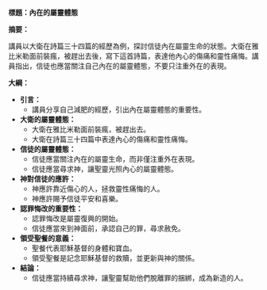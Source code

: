 **標題：內在的屬靈體態**

**摘要：**

講員以大衛在詩篇三十四篇的經歷為例，探討信徒內在屬靈生命的狀態。大衛在雅比米勒面前裝瘋，被趕出去後，寫下這首詩篇，表達他內心的傷痛和靈性痛悔。講員指出，信徒也應當關注自己內在的屬靈體態，不要只注重外在的表現。

**大綱：**

* **引言：**
    * 講員分享自己減肥的經歷，引出內在屬靈體態的重要性。
* **大衛的屬靈體態：**
    * 大衛在雅比米勒面前裝瘋，被趕出去。
    * 大衛在詩篇三十四篇中表達內心的傷痛和靈性痛悔。
* **信徒的屬靈體態：**
    * 信徒應當關注內在的屬靈生命，而非僅注重外在表現。
    * 信徒應當尋求神，讓聖靈光照內心的屬靈體態。
* **神對信徒的應許：**
    * 神應許靠近傷心的人，拯救靈性痛悔的人。
    * 神應許賜予信徒平安和喜樂。
* **認罪悔改的重要性：**
    * 認罪悔改是屬靈復興的開始。
    * 信徒應當來到神面前，承認自己的罪，尋求赦免。
* **領受聖餐的意義：**
    * 聖餐代表耶穌基督的身體和寶血。
    * 領受聖餐是記念耶穌基督的救贖，並更新與神的關係。
* **結論：**
    * 信徒應當持續尋求神，讓聖靈幫助他們脫離罪的捆綁，成為新造的人。